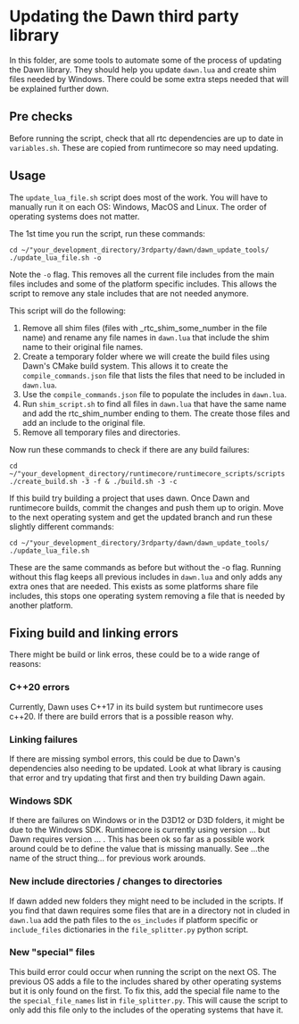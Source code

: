 # Updating the Dawn third party library

In this folder, are some tools to automate some of the process of updating the Dawn library. They should help you update `dawn.lua` and create shim files needed by Windows. There could be some extra steps needed that will be explained further down.

## Pre checks

Before running the script, check that all rtc dependencies are up to date in `variables.sh`. These are copied from runtimecore so may need updating.

## Usage

The `update_lua_file.sh` script does most of the work. You will have to manually run it on each OS: Windows, MacOS and Linux. The order of operating systems does not matter. 

The 1st time you run the script, run these commands:

```
cd ~/"your_development_directory/3rdparty/dawn/dawn_update_tools/
./update_lua_file.sh -o
```

Note the `-o` flag. This removes all the current file includes from the main files includes and some of the platform specific includes. This allows the script to remove any stale includes that are not needed anymore.

This script will do the following:

1) Remove all shim files (files with _rtc_shim_some_number in the file name) and rename any file names in `dawn.lua` that include the shim name to their original file names.
2) Create a temporary folder where we will create the build files using Dawn's CMake build system. This allows it to create the `compile_commands.json` file that lists the files that need to be included in `dawn.lua`.
3) Use the `compile_commands.json` file to populate the includes in `dawn.lua`.
4) Run `shim_script.sh` to find all files in `dawn.lua` that have the same name and add the rtc_shim_number ending to them. The create those files and add an include to the original file.
5) Remove all temporary files and directories.

Now run these commands to check if there are any build failures:
```
cd ~/"your_development_directory/runtimecore/runtimecore_scripts/scripts
./create_build.sh -3 -f & ./build.sh -3 -c
```
If this build try building a project that uses dawn.
Once Dawn and runtimecore builds, commit the changes and push them up to origin. Move to the next operating system and get the updated branch and run these slightly different commands:
```
cd ~/"your_development_directory/3rdparty/dawn/dawn_update_tools/
./update_lua_file.sh
```

These are the same commands as before but without the -o flag. Running without this flag keeps all previous includes in `dawn.lua` and only adds any extra ones that are needed. This exists as some platforms share file includes, this stops one operating system removing a file that is needed by another platform.

## Fixing build and linking errors

There might be build or link erros, these could be to a wide range of reasons:

### C++20 errors
Currently, Dawn uses C++17 in its build system but runtimecore uses c++20. If there are build errors that is a possible reason why.

### Linking failures
If there are missing symbol errors, this could be due to Dawn's dependencies also needing to be updated. Look at what library is causing that error and try updating that first and then try building Dawn again.

### Windows SDK 
If there are failures on Windows or in the D3D12 or D3D folders, it might be due to the Windows SDK. Runtimecore is currently using version ... but Dawn requires version ... . This has been ok so far as a possible work around could be to define the value that is missing manually. See ...the name of the struct thing... for previous work arounds.

### New include directories / changes to directories
If dawn added new folders they might need to be included in the scripts. If you find that dawn requires some files that are in a directory not in cluded in `dawn.lua` add the path files to the `os_includes` if platform specific or `include_files` dictionaries in the `file_splitter.py` python script.

### New "special" files
This build error could occur when running the script on the next OS. The previous OS adds a file to the includes shared by other operating systems but it is only found on the first. To fix this, add the special file name to the the `special_file_names` list in `file_splitter.py`. This will cause the script to only add this file only to the includes of the operating systems that have it.

